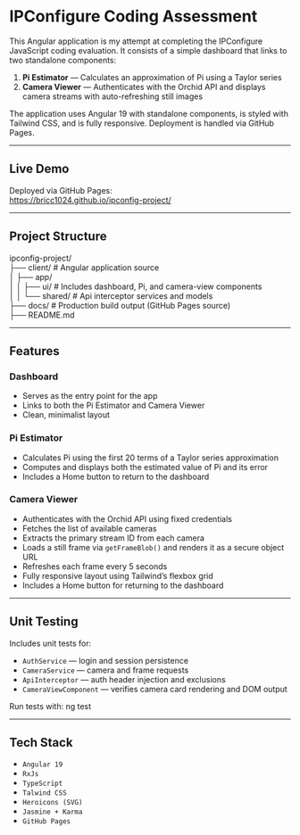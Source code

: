 # IPConfigure Coding Assessment

This Angular application is my attempt at completing the IPConfigure JavaScript coding evaluation. It consists of a simple dashboard that links to two standalone components:

1. **Pi Estimator** — Calculates an approximation of Pi using a Taylor series
2. **Camera Viewer** — Authenticates with the Orchid API and displays camera streams with auto-refreshing still images

The application uses Angular 19 with standalone components, is styled with Tailwind CSS, and is fully responsive. Deployment is handled via GitHub Pages.

---

##  Live Demo

Deployed via GitHub Pages:  
https://bricc1024.github.io/ipconfig-project/

---

##  Project Structure

ipconfig-project/  
├── client/  # Angular application source  
│ ├── app/  
│ │ ├── ui/  # Includes dashboard, Pi, and camera-view components  
│ │ └── shared/  # Api interceptor services and models  
├── docs/      # Production build output (GitHub Pages source)  
├── README.md   

---

##  Features

### Dashboard

- Serves as the entry point for the app
- Links to both the Pi Estimator and Camera Viewer
- Clean, minimalist layout

### Pi Estimator

- Calculates Pi using the first 20 terms of a Taylor series approximation
- Computes and displays both the estimated value of Pi and its error
- Includes a Home button to return to the dashboard

### Camera Viewer

- Authenticates with the Orchid API using fixed credentials
- Fetches the list of available cameras
- Extracts the primary stream ID from each camera
- Loads a still frame via `getFrameBlob()` and renders it as a secure object URL
- Refreshes each frame every 5 seconds
- Fully responsive layout using Tailwind’s flexbox grid
- Includes a Home button for returning to the dashboard

---

## Unit Testing

Includes unit tests for:

- `AuthService` — login and session persistence
- `CameraService` — camera and frame requests
- `ApiInterceptor` — auth header injection and exclusions
- `CameraViewComponent` — verifies camera card rendering and DOM output

Run tests with:  ng test

---

## Tech Stack

- `Angular 19`
- `RxJs`
- `TypeScript`
- `Talwind CSS`
- `Heroicons (SVG)`
- `Jasmine + Karma`
- `GitHub Pages`

